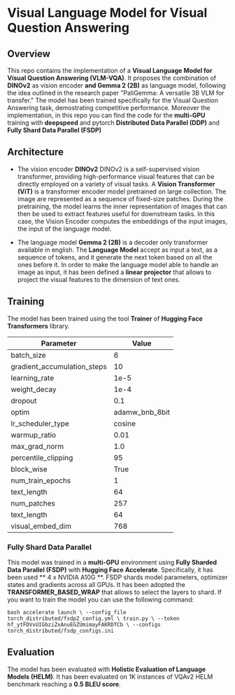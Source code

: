 # Visual Language Model for Visual Question Answering

## Overview

This repo contains the implementation of a **Visual Language Model for Visual Question Answering (VLM-VQA)**.
It proposes the combination of **DINOv2** as vision encoder **and Gemma 2 (2B)** as language model, following the idea outlined in the research paper "PaliGemma: A versatile 3B VLM for transfer."
The model has been trained specifically for the Visual Question Answering task, demostrating competitive performance.
Moreover the implementation, in this repo you can find the code for the **multi-GPU** training with **deepspeed** and pytorch **Distributed Data Parallel (DDP)** and **Fully Shard Data Parallel (FSDP)**


## Architecture

- The vision encoder **DINOv2** DINOv2 is a self-supervised vision transformer, providing high-performance visual features that can be directly employed on a variety of visual tasks.
  A **Vision Transformer (ViT)** is a transformer encoder model pretrained on large collection. The image are represented as a sequence of fixed-size patches.
  During the pretraining, the model learns the inner representation of images that can then be used to extract features useful for downstream tasks.
  In this case, the Vision Encoder computes the embeddings of the input images, the input of the language model.
  
- The language model **Gemma 2 (2B)** is a decoder only transformer available in english. The **Language Model** accept as input a text, as a sequence of tokens, and it generate the next token based on all the ones before it. In order to make the language model able to handle an image as input, it has been defined a **linear projector** that allows to project the visual features to the dimension of text ones.




## Training

The model has been trained using the tool **Trainer** of **Hugging Face** **Transformers** library.

| Parameter                  | Value             |
|----------------------------|-------------------|
| batch_size                 | 6                 |
| gradient_accumulation_steps| 10                |
| learning_rate              | 1e-5              |
| weight_decay               | 1e-4              |
| dropout                    | 0.1               |
| optim                      | adamw_bnb_8bit    |
| lr_scheduler_type          | cosine            |
| warmup_ratio               | 0.01              |
| max_grad_norm              | 1.0               |
| percentile_clipping        | 95                |
| block_wise                 | True              |
| num_train_epochs           | 1                 |
| text_length                | 64                |
| num_patches                | 257               |
| text_length                | 64                |
| visual_embed_dim           | 768               |

### Fully Shard Data Parallel

This model was trained in a **multi-GPU** environment using **Fully Sharded Data Parallel (FSDP)** with **Hugging Face** **Accelerate**.
Specifically, it has been used ** 4 x NVIDIA A10G **.
FSDP shards model parameters, optimizer states and gradients across all GPUs. It has been adopted the **TRANSFORMER_BASED_WRAP** that allows to select the layers to shard.
If you want to train the model you can use the following command:

```bash accelerate launch \ --config_file torch_distributed/fsdp2_config.yml \ train.py \ --token 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 \ --configs torch_distributed/fsdp_configs.ini ``` 


## Evaluation

The model has been evaluated with **Holistic Evaluation of Language Models (HELM)**.
It has been evaluated on 1K instances of VQAv2 HELM benchmark reaching a **0.5 BLEU score**.


